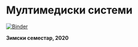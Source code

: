 # Мултимедиски системи 
[![Binder](https://mybinder.org/badge_logo.svg)](https://mybinder.org/v2/gh/zelenkastiot/FCSE-Multimedia-Systems/HEAD)

**Зимски семестар, 2020** <br> <br>
